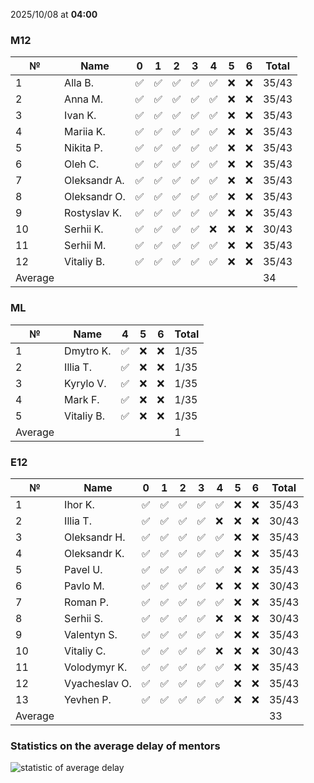 2025/10/08 at **04:00**
### M12
|№|Name|0|1|2|3|4|5|6|Total|
|-----|-----|-----|-----|-----|-----|-----|-----|-----|-----|
|1|Alla B.|✅|✅|✅|✅|✅|❌|❌|35/43|
|2|Anna M.|✅|✅|✅|✅|✅|❌|❌|35/43|
|3|Ivan K.|✅|✅|✅|✅|✅|❌|❌|35/43|
|4|Mariia K.|✅|✅|✅|✅|✅|❌|❌|35/43|
|5|Nikita P.|✅|✅|✅|✅|✅|❌|❌|35/43|
|6|Oleh C.|✅|✅|✅|✅|✅|❌|❌|35/43|
|7|Oleksandr A.|✅|✅|✅|✅|✅|❌|❌|35/43|
|8|Oleksandr O.|✅|✅|✅|✅|✅|❌|❌|35/43|
|9|Rostyslav K.|✅|✅|✅|✅|✅|❌|❌|35/43|
|10|Serhii K.|✅|✅|✅|✅|❌|❌|❌|30/43|
|11|Serhii M.|✅|✅|✅|✅|✅|❌|❌|35/43|
|12|Vitaliy B.|✅|✅|✅|✅|✅|❌|❌|35/43|
|Average|||||||||34|
### ML
|№|Name|4|5|6|Total|
|-----|-----|-----|-----|-----|-----|
|1|Dmytro K.|✅|❌|❌|1/35|
|2|Illia T.|✅|❌|❌|1/35|
|3|Kyrylo V.|✅|❌|❌|1/35|
|4|Mark F.|✅|❌|❌|1/35|
|5|Vitaliy B.|✅|❌|❌|1/35|
|Average|||||1|
### E12
|№|Name|0|1|2|3|4|5|6|Total|
|-----|-----|-----|-----|-----|-----|-----|-----|-----|-----|
|1|Ihor K.|✅|✅|✅|✅|✅|❌|❌|35/43|
|2|Illia T.|✅|✅|✅|✅|❌|❌|❌|30/43|
|3|Oleksandr H.|✅|✅|✅|✅|✅|❌|❌|35/43|
|4|Oleksandr K.|✅|✅|✅|✅|✅|❌|❌|35/43|
|5|Pavel U.|✅|✅|✅|✅|✅|❌|❌|35/43|
|6|Pavlo M.|✅|✅|✅|✅|❌|❌|❌|30/43|
|7|Roman P.|✅|✅|✅|✅|✅|❌|❌|35/43|
|8|Serhii S.|✅|✅|✅|✅|❌|❌|❌|30/43|
|9|Valentyn S.|✅|✅|✅|✅|✅|❌|❌|35/43|
|10|Vitaliy C.|✅|✅|✅|✅|❌|❌|❌|30/43|
|11|Volodymyr K.|✅|✅|✅|✅|✅|❌|❌|35/43|
|12|Vyacheslav O.|✅|✅|✅|✅|✅|❌|❌|35/43|
|13|Yevhen P.|✅|✅|✅|✅|✅|❌|❌|35/43|
|Average|||||||||33|

### Statistics on the average delay of mentors
![statistic of average delay](https://docs.google.com/spreadsheets/d/e/2PACX-1vTRGxaJWiz7gJtvcjwtHPyyd5ju-BPGGEvp5XTIwGS92XWrY8xHYajrexYFqIVDSJIX7LGb8XaB6X3S/pubchart?oid=1439917493&format=image)
